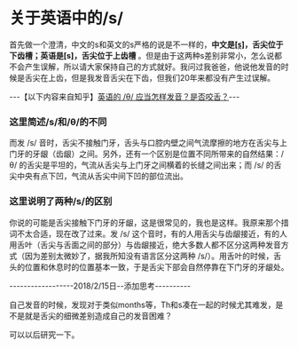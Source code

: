 # 关于英语中的/s/

首先做一个澄清，中文的s和英文的s严格的说是不一样的，**中文是[s̪]，舌尖位于下齿槽；英语是[s]，舌尖位于上齿槽** 。但是由于这两种s差别非常小，怎么说都不会产生误解，所以请大家保持自己的方式就好。我问过我爸爸，他说他发音的时候是舌尖在上齿，但是我发音舌尖在下齿，但我们20年来都没有产生过误解。

---【以下内容来自知乎】[英语的 /θ/ 应当怎样发音？是否咬舌？](https://www.zhihu.com/question/19761945/answer/12880495)---

### 这里简述/s/和/θ/的不同

而发 /s/ 音时，舌尖不接触门牙，舌头与口腔内壁之间气流摩擦的地方在舌尖与上门牙的牙龈（齿龈）之间。另外，还有一个区别是位置不同所带来的自然结果：/θ/ 的舌尖是平坦的，气流从舌尖与上门牙之间横着的长缝之间出来；而 /s/ 的舌尖中央有点下凹，气流从舌尖中间下凹的部位流出。

### 这里说明了两种/s/的区别

你说的可能是舌尖接触下门牙的牙龈，这是很常见的，我也是这样。我原来那个措词不太合适，现在改了过来。发 /s/ 这个音时，有的人用舌尖与齿龈接近，有的人用舌叶（舌尖与舌面之间的部分）与齿龈接近，绝大多数人都不区分这两种发音方式（因为差别太微妙了，据我所知没有语言区分这两种 /s/）。用舌叶的时候，舌头的位置和休息时的位置基本一致，于是舌尖下部会自然停靠在下门牙的牙龈处。

------------------2018/2/15日--添加思考----------

自己发音的时候，发现对于类似months等，Th和s凑在一起的时候尤其难发，是不是就是舌尖的细微差别造成自己的发音困难？

可以以后研究一下。